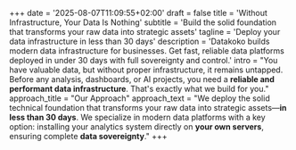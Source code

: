 +++
date = '2025-08-07T11:09:55+02:00'
draft = false
title = 'Without Infrastructure, Your Data Is Nothing'
subtitle = 'Build the solid foundation that transforms your raw data into strategic assets'
tagline = 'Deploy your data infrastructure in less than 30 days'
description = 'Datakoko builds modern data infrastructure for businesses. Get fast, reliable data platforms deployed in under 30 days with full sovereignty and control.'
intro = "You have valuable data, but without proper infrastructure, it remains untapped. Before any analysis, dashboards, or AI projects, you need a **reliable and performant data infrastructure**. That's exactly what we build for you."
approach_title = "Our Approach"
approach_text = "We deploy the solid technical foundation that transforms your raw data into strategic assets—**in less than 30 days**. We specialize in modern data platforms with a key option: installing your analytics system directly on **your own servers**, ensuring complete **data sovereignty**."
+++
